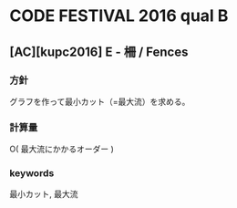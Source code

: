 # CODE FESTIVAL 2016 qual B

## [AC][kupc2016] E - 柵 / Fences

### 方針

グラフを作って最小カット（=最大流）を求める。


### 計算量

O( 最大流にかかるオーダー )


### keywords

最小カット, 最大流

